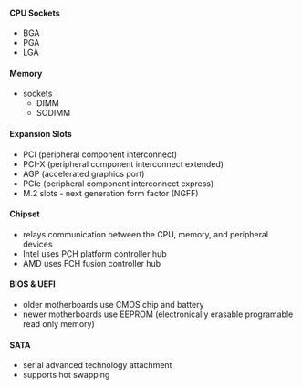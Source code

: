 #### CPU Sockets
- BGA
- PGA
- LGA

#### Memory
- sockets
	- DIMM
	- SODIMM

#### Expansion Slots
- PCI (peripheral component interconnect)
- PCI-X (peripheral component interconnect extended)
- AGP (accelerated graphics port)
- PCIe (peripheral component interconnect express)
- M.2 slots - next generation form factor (NGFF)

#### Chipset
- relays communication between the CPU, memory, and peripheral devices
- Intel uses PCH platform controller hub
- AMD uses FCH fusion controller hub

#### BIOS & UEFI
- older motherboards use CMOS chip and battery
- newer motherboards use EEPROM (electronically erasable programable read only memory)

#### SATA
- serial advanced technology attachment
- supports hot swapping